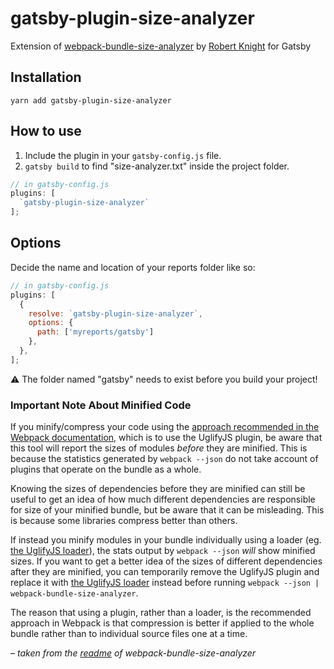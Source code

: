 # gatsby-plugin-size-analyzer

Extension of [webpack-bundle-size-analyzer](https://github.com/robertknight/webpack-bundle-size-analyzer) by [Robert Knight](https://github.com/robertknight) for Gatsby

## Installation

`yarn add gatsby-plugin-size-analyzer`

## How to use

1. Include the plugin in your `gatsby-config.js` file.
2. `gatsby build` to find "size-analyzer.txt" inside the project folder.

```javascript
// in gatsby-config.js
plugins: [
  `gatsby-plugin-size-analyzer`
];
```

## Options

Decide the name and location of your reports folder like so:

```javascript
// in gatsby-config.js
plugins: [
  {
    resolve: `gatsby-plugin-size-analyzer`,
    options: {
      path: ['myreports/gatsby']
    },
  },
];
```

⚠️ The folder named "gatsby" needs to exist before you build your project!

### Important Note About Minified Code

If you minify/compress your code using the [approach recommended in the Webpack documentation](http://webpack.github.io/docs/optimization.html), which is to use the UglifyJS plugin, be aware that this tool will report the sizes of modules _before_ they are minified. This is because the statistics generated by `webpack --json` do not take account of plugins that operate on the bundle as a whole.

Knowing the sizes of dependencies before they are minified can still be useful to get an idea of how much different dependencies are responsible for size of your minified bundle, but be aware that it can be misleading. This is because some libraries compress better than others.

If instead you minify modules in your bundle individually using a loader (eg. [the UglifyJS loader](https://www.npmjs.com/package/uglify-loader)), the stats output by `webpack --json` _will_ show minified sizes. If you want to get a better idea of the sizes of different dependencies after they are minified, you can temporarily remove the UglifyJS plugin and replace it with [the UglifyJS loader](https://www.npmjs.com/package/uglify-loader) instead before running `webpack --json | webpack-bundle-size-analyzer`.

The reason that using a plugin, rather than a loader, is the recommended approach in Webpack is that compression is better if applied to the whole bundle rather than to individual source files one at a time.

*– taken from the [readme](https://github.com/robertknight/webpack-bundle-size-analyzer/blob/master/README.md) of webpack-bundle-size-analyzer*

